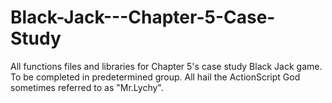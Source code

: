 # Black-Jack---Chapter-5-Case-Study
All functions files and libraries for Chapter 5's case study Black Jack game. To be completed in predetermined group.
All hail the ActionScript God sometimes referred to as "Mr.Lychy".
